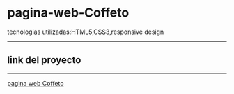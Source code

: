 # pagina-web-Coffeto
tecnologias utilizadas:HTML5,CSS3,responsive design

------

## link del proyecto

------

<a href="https://xbernardoalvez66.github.io/pagina-web-Coffeto/pagina-web-Coffeto/index.html">pagina web Coffeto</a>
